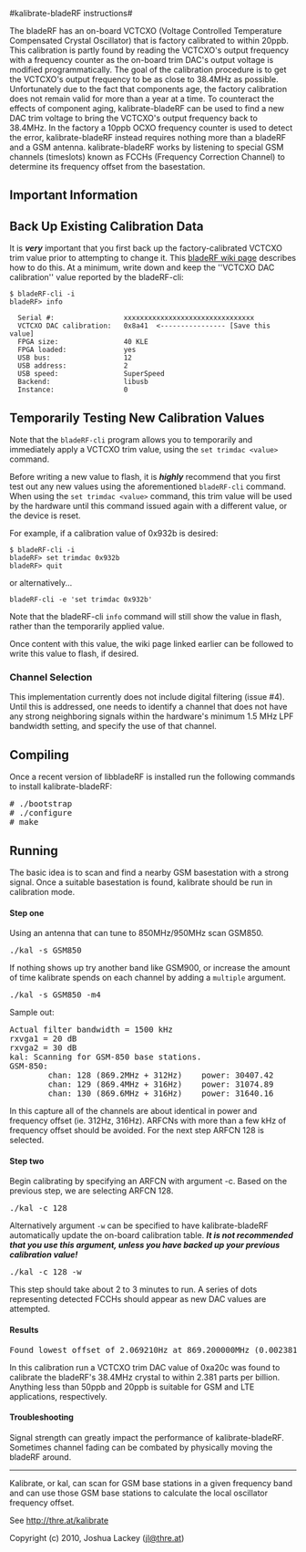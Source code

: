 #kalibrate-bladeRF instructions#

The bladeRF has an on-board VCTCXO (Voltage Controlled Temperature Compensated Crystal Oscillator) that is factory calibrated to within 20ppb. This calibration is partly found by reading the VCTCXO's output frequency with a frequency counter as the on-board trim DAC's output voltage is modified programmatically. The goal of the calibration procedure is to get the VCTCXO's output frequency to be as close to 38.4MHz as possible. Unfortunately due to the fact that components age, the factory calibration does not remain valid for more than a year at a time. To counteract the effects of component aging, kalibrate-bladeRF can be used to find a new DAC trim voltage to bring the VCTCXO's output frequency back to 38.4MHz. In the factory a 10ppb OCXO frequency counter is used to detect the error, kalibrate-bladeRF instead requires nothing more than a bladeRF and a GSM antenna. kalibrate-bladeRF works by listening to special GSM channels (timeslots) known as FCCHs (Frequency Correction Channel) to determine its frequency offset from the basestation.

## Important Information ##

## Back Up Existing Calibration Data ###
It is ***very*** important that you first back up the factory-calibrated VCTCXO
trim value prior to attempting to change it. This [bladeRF wiki
page](https://github.com/Nuand/bladeRF/wiki/bladeRF-CLI-Tips-and-Tricks#Backing_up_and_restoring_calibration_data)
describes how to do this. At a minimum, write down and keep the ''VCTCXO DAC
calibration'' value reported by the bladeRF-cli:
```
$ bladeRF-cli -i
bladeRF> info

  Serial #:                 xxxxxxxxxxxxxxxxxxxxxxxxxxxxxxxx
  VCTCXO DAC calibration:   0x8a41  <---------------- [Save this value]
  FPGA size:                40 KLE
  FPGA loaded:              yes
  USB bus:                  12
  USB address:              2
  USB speed:                SuperSpeed
  Backend:                  libusb
  Instance:                 0

```

## Temporarily Testing New Calibration Values ##
Note that the `bladeRF-cli` program allows you to temporarily and immediately
apply a VCTCXO trim value, using the `set trimdac <value>` command. 

Before writing a new value to flash, it is ***highly*** recommend that you
first test out any new values using the aforementioned `bladeRF-cli` command.
When using the `set trimdac <value>` command, this trim value will be used by
the hardware until this command issued again with a different value, or the
device is reset.

For example, if a calibration value of 0x932b is desired:

```
$ bladeRF-cli -i
bladeRF> set trimdac 0x932b
bladeRF> quit
```

or alternatively...

```
bladeRF-cli -e 'set trimdac 0x932b'
```

Note that the bladeRF-cli `info` command will still show the value in flash, rather than the temporarily applied value.

Once content with this value, the wiki page linked earlier can be followed to write this value to flash, if desired.

### Channel Selection ###
This implementation currently does not include digital filtering (issue #4).  Until this is addressed, one needs to identify a channel that does not have any strong neighboring signals within the hardware's minimum 1.5 MHz LPF bandwidth setting, and specify the use of that channel.


## Compiling ##

Once a recent version of libbladeRF is installed run the following commands to install kalibrate-bladeRF:
<pre>
# ./bootstrap
# ./configure
# make
</pre>

## Running ##

The basic idea is to scan and find a nearby GSM basestation with a strong signal. Once a suitable basestation is found, kalibrate should be run in calibration mode.

#### Step one ####

Using an antenna that can tune to 850MHz/950MHz scan GSM850.
<pre>./kal -s GSM850</pre>
If nothing shows up try another band like GSM900, or increase the amount of time kalibrate spends on each channel by adding a `multiple` argument.
<pre>./kal -s GSM850 -m4</pre>

Sample out:
<pre>
Actual filter bandwidth = 1500 kHz
rxvga1 = 20 dB
rxvga2 = 30 dB
kal: Scanning for GSM-850 base stations.
GSM-850:
        chan: 128 (869.2MHz + 312Hz)    power: 30407.42
        chan: 129 (869.4MHz + 316Hz)    power: 31074.89
        chan: 130 (869.6MHz + 316Hz)    power: 31640.16
</pre>
In this capture all of the channels are about identical in power and frequency offset (ie. 312Hz, 316Hz). ARFCNs with more than a few kHz of frequency offset should be avoided.
For the next step ARFCN 128 is selected.

#### Step two ####

Begin calibrating by specifying an ARFCN with argument -c. Based on the previous step, we are selecting ARFCN 128.

<pre>
./kal -c 128
</pre>

Alternatively argument `-w` can be specified to have kalibrate-bladeRF automatically update the on-board calibration table. ***It is not recommended that you use this argument, unless you have backed up your previous calibration value!***

<pre>
./kal -c 128 -w
</pre>

This step should take about 2 to 3 minutes to run. A series of dots representing detected FCCHs should appear as new DAC values are attempted.

#### Results ####

<pre>Found lowest offset of 2.069210Hz at 869.200000MHz (0.002381 ppm) using DAC trim 0xa20c</pre>
In this calibration run a VCTCXO trim DAC value of 0xa20c was found to calibrate the bladeRF's 38.4MHz crystal to within 2.381 parts per billion. Anything less than 50ppb and 20ppb is suitable for GSM and LTE applications, respectively.

#### Troubleshooting ####

Signal strength can greatly impact the performance of kalibrate-bladeRF. Sometimes channel fading can be combated by physically moving the bladeRF around.


---

Kalibrate, or kal, can scan for GSM base stations in a given frequency band and
can use those GSM base stations to calculate the local oscillator frequency
offset.

See http://thre.at/kalibrate 

Copyright (c) 2010, Joshua Lackey (jl@thre.at)
